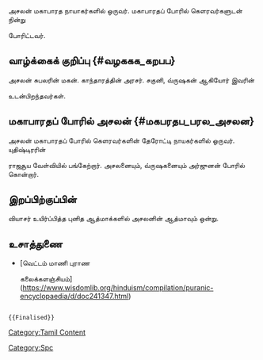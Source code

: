 அசலன் மகாபாரத நாயாகர்களில் ஒருவர். மகாபாரதப் போரில் கெளரவர்களுடன் நின்று
போரிட்டவர்.

## வாழ்க்கைக் குறிப்பு {#வழககக_கறபப}

அசலன் சுபலரின் மகன். காந்தாரத்தின் அரசர். சகுனி, வ்ருஷகன் ஆகியோர் இவரின்
உடன்பிறந்தவர்கள்.

## மகாபாரதப் போரில் அசலன் {#மகபரதப_பரல_அசலன}

அசலன் மகாபாரதப் போரில் கெளரவர்களின் தேரோட்டி நாயகர்களில் ஒருவர். யுதிஷ்டிரரின்
ராஜசூய வேள்வியில் பங்கேற்றார். அசலனையும், வ்ருஷகனையும் அர்ஜுனன் போரில் கொன்றார்.

## இறப்பிற்குப்பின்

வியாசர் உயிர்ப்பித்த புனித ஆத்மாக்களில் அசலனின் ஆத்மாவும் ஒன்று.

## உசாத்துணை

-   [வெட்டம் மாணி புராண
    கலைக்களஞ்சியம்](https://www.wisdomlib.org/hinduism/compilation/puranic-encyclopaedia/d/doc241347.html)

```{=mediawiki}
{{Finalised}}
```
[Category:Tamil Content](Category:Tamil_Content "wikilink")
[Category:Spc](Category:Spc "wikilink")
